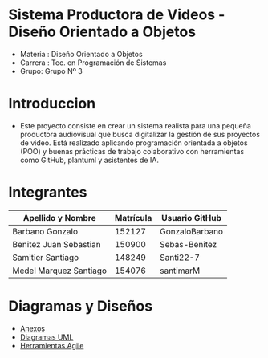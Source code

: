 # Sistema Productora de Videos - Diseño Orientado a Objetos

- Materia : Diseño Orientado a Objetos
- Carrera : Tec. en Programación de Sistemas
- Grupo: Grupo Nº 3

# Introduccion

- Este proyecto consiste en crear un sistema realista para una pequeña productora audiovisual que busca digitalizar la
  gestión de sus proyectos de video. Está realizado aplicando programación orientada a objetos (POO) y buenas prácticas
  de trabajo colaborativo con herramientas como GitHub, plantuml y asistentes de IA.

# Integrantes

| **Apellido y Nombre**  | **Matrícula** | **Usuario GitHub** |
| ---------------------- | ------------- | ------------------ |
| Barbano Gonzalo        | 152127        | GonzaloBarbano     |
| Benitez Juan Sebastian | 150900        | Sebas-Benitez      |
| Samitier Santiago      | 148249        | Santi22-7          |
| Medel Marquez Santiago | 154076        | santimarM          |

# Diagramas y Diseños

- [Anexos](anexos/anexos.md)
- [Diagramas UML](diagramas/diagramasUML.md)
- [Herramientas Agile](herramientas-agile/herramientas_agile.md)

